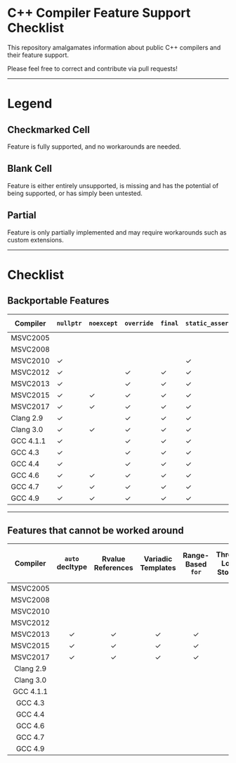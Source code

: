 # C++ Compiler Feature Support Checklist

This repository amalgamates information about public C++ compilers and their feature support.

Please feel free to correct and contribute via pull requests!

---

# Legend
## Checkmarked Cell
Feature is fully supported, and no workarounds are needed.

## Blank Cell
Feature is either entirely unsupported, is missing and has the potential of being supported, or has simply been untested.

## Partial
Feature is only partially implemented and may require workarounds such as custom extensions.

---

# Checklist

## Backportable Features

| Compiler  | `nullptr` | `noexcept` | `override` | `final` | `static_assert` | `= delete` | `= default` | `char16_t` | `char32_t` |
|-----------|-----------|------------|------------|---------|-----------------|------------|-------------|------------|------------|
| MSVC2005  |           |            |            |         |                 |            |             |            |            |
| MSVC2008  |           |            |            |         |                 |            |             |            |            |
| MSVC2010  | ✓         |            |            |         | ✓               |            |             | ✓          | ✓          |
| MSVC2012  | ✓         |            | ✓          | ✓       | ✓               |            |             | ✓          | ✓          |
| MSVC2013  | ✓         |            | ✓          | ✓       | ✓               | ✓          | ✓           | ✓          | ✓          |
| MSVC2015  | ✓         | ✓          | ✓          | ✓       | ✓               | ✓          | ✓           | ✓          | ✓          |
| MSVC2017  | ✓         | ✓          | ✓          | ✓       | ✓               | ✓          | ✓           | ✓          | ✓          |
| Clang 2.9 | ✓         |            | ✓          | ✓       | ✓               | ✓          | ✓           | ✓          | ✓          |
| Clang 3.0 | ✓         | ✓          | ✓          | ✓       | ✓               | ✓          | ✓           |            |            |
| GCC 4.1.1 | ✓         |            | ✓          | ✓       | ✓               | ✓          | ✓           |            |            |
| GCC 4.3   | ✓         |            | ✓          | ✓       | ✓               | ✓          | ✓           |            |            |
| GCC 4.4   | ✓         |            | ✓          | ✓       | ✓               | ✓          | ✓           | ✓          | ✓          |
| GCC 4.6   | ✓         | ✓          | ✓          | ✓       | ✓               | ✓          | ✓           | ✓          | ✓          |
| GCC 4.7   | ✓         | ✓          | ✓          | ✓       | ✓               | ✓          | ✓           | ✓          | ✓          |
| GCC 4.9   | ✓         | ✓          | ✓          | ✓       | ✓               | ✓          | ✓           | ✓          | ✓          |

---

## Features that cannot be worked around

|  Compiler | `auto` decltype | Rvalue References | Variadic Templates | Range-Based `for` | Thread-Local Storage | Lambda Expressions | Strongly Typed Enumerations | Complex Data Member Initialisation | List & Aggregate Initialisation | `constexpr` | `std::move` | `std::unique_ptr` | `std::weak_ptr` | `std::shared_ptr` | `std::atomic` | `std::thread` | `std::mutex` | `std::lock_guard` | `std::async` | `std::function` | `std::chrono` |
|:---------:|:---------------:|:-----------------:|:------------------:|:-----------------:|:--------------------:|:------------------:|:---------------------------:|:----------------------------------:|:-------------------------------:|:-----------:|:-----------:|:-----------------:|:---------------:|:-----------------:|:-------------:|:-------------:|:------------:|:-----------------:|:------------:|:---------------:|:-------------:|
| MSVC2005  |                 |                   |                    |                   |                      |                    |                             |                                    |                                 |             |             |                   |                 |                   |               |               |              |                   |              |                 |               |
| MSVC2008  |                 |                   |                    |                   |                      |                    |                             |                                    |                                 |             |             |                   |                 |                   |               |               |              |                   |              |                 |               |
| MSVC2010  |                 |                   |                    |                   |                      |                    |                             |                                    |                                 |             |             |                   |                 |                   |               |               |              |                   |              |                 |               |
| MSVC2012  |                 |                   |                    |                   |                      |                    |                             |                                    |                                 |             |             |                   |                 |                   |               |               |              |                   |              |                 |               |
| MSVC2013  |        ✓        |         ✓         |          ✓         |         ✓         |                      |          ✓         |                             |                                    |                                 |             |             |                   |                 |                   |               |               |              |                   |              |                 |               |
| MSVC2015  |        ✓        |         ✓         |          ✓         |         ✓         |                      |          ✓         |                             |                                    |                                 |             |             |                   |                 |                   |               |               |              |                   |              |                 |               |
| MSVC2017  |        ✓        |         ✓         |          ✓         |         ✓         |                      |          ✓         |                             |                                    |                                 |             |             |                   |                 |                   |               |               |              |                   |              |                 |               |
| Clang 2.9 |                 |                   |                    |                   |                      |                    |                             |                                    |                                 |             |             |                   |                 |                   |               |               |              |                   |              |                 |               |
| Clang 3.0 |                 |                   |                    |                   |                      |                    |                             |                                    |                                 |             |             |                   |                 |                   |               |               |              |                   |              |                 |               |
| GCC 4.1.1 |                 |                   |                    |                   |                      |                    |                             |                                    |                                 |             |             |                   |                 |                   |               |               |              |                   |              |                 |               |
| GCC 4.3   |                 |                   |                    |                   |                      |                    |                             |                                    |                                 |             |             |                   |                 |                   |               |               |              |                   |              |                 |               |
| GCC 4.4   |                 |                   |                    |                   |                      |                    |                             |                                    |                                 |             |             |                   |                 |                   |               |               |              |                   |              |                 |               |
| GCC 4.6   |                 |                   |                    |                   |                      |                    |                             |                                    |                                 |             |             |                   |                 |                   |               |               |              |                   |              |                 |               |
| GCC 4.7   |                 |                   |                    |                   |                      |                    |                             |                                    |                                 |             |             |                   |                 |                   |               |               |              |                   |              |                 |               |
| GCC 4.9   |                 |                   |                    |                   |                      |                    |                             |                                    |                                 |             |             |                   |                 |                   |               |               |              |                   |              |                 |               |
